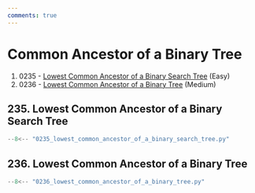 ```yaml
---
comments: true
---
```


# Common Ancestor of a Binary Tree

1. 0235 - [Lowest Common Ancestor of a Binary Search Tree](https://leetcode.com/problems/lowest-common-ancestor-of-a-binary-search-tree/) (Easy)
2. 0236 - [Lowest Common Ancestor of a Binary Tree](https://leetcode.com/problems/lowest-common-ancestor-of-a-binary-tree/) (Medium)

## 235. Lowest Common Ancestor of a Binary Search Tree

```python
--8<-- "0235_lowest_common_ancestor_of_a_binary_search_tree.py"
```

## 236. Lowest Common Ancestor of a Binary Tree

```python
--8<-- "0236_lowest_common_ancestor_of_a_binary_tree.py"
```
